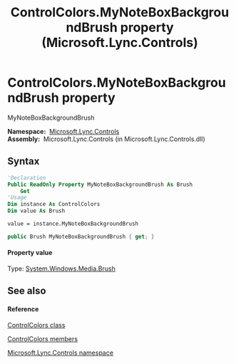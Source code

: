 ﻿---
title: ControlColors.MyNoteBoxBackgroundBrush property  (Microsoft.Lync.Controls)
TOCTitle: 'MyNoteBoxBackgroundBrush property '
ms:assetid: P:Microsoft.Lync.Controls.ControlColors.MyNoteBoxBackgroundBrush_DI_3_UC_OCS14MrefLyncWPF
ms:mtpsurl: https://msdn.microsoft.com/en-us/library/microsoft.lync.controls.controlcolors.mynoteboxbackgroundbrush_di_3_uc_ocs14mreflyncwpf(v=office.15)
ms:contentKeyID: 48596263
ms.date: 07/28/2014
mtps_version: v=office.15
f1_keywords:
- Microsoft.Lync.Controls.ControlColors.MyNoteBoxBackgroundBrush
dev_langs:
- CSharp
- JScript
- VB
- other
---

# ControlColors.MyNoteBoxBackgroundBrush property

MyNoteBoxBackgroundBrush

**Namespace:**  [Microsoft.Lync.Controls](microsoft-lync-controls-namespace_1.md)  
**Assembly:**  Microsoft.Lync.Controls (in Microsoft.Lync.Controls.dll)

## Syntax

``` vb
'Declaration
Public ReadOnly Property MyNoteBoxBackgroundBrush As Brush
    Get
'Usage
Dim instance As ControlColors
Dim value As Brush

value = instance.MyNoteBoxBackgroundBrush
```

``` csharp
public Brush MyNoteBoxBackgroundBrush { get; }
```

#### Property value

Type: [System.Windows.Media.Brush](http://msdn2.microsoft.com/en-us/library/ms634880)  

## See also

#### Reference

[ControlColors class](controlcolors-class-microsoft-lync-controls_1.md)

[ControlColors members](controlcolors-members-microsoft-lync-controls_1.md)

[Microsoft.Lync.Controls namespace](microsoft-lync-controls-namespace_1.md)

